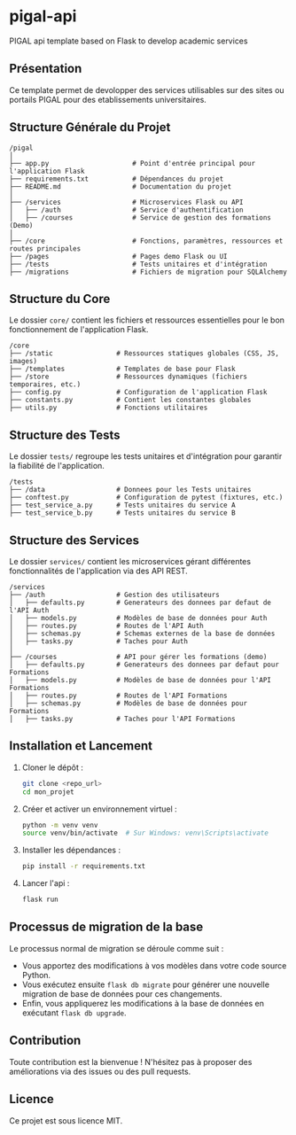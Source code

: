 # pigal-api
PIGAL api template based on Flask to develop academic services

## Présentation
Ce template permet de devolopper des services utilisables sur des sites ou portails PIGAL pour des etablissements universitaires.


## Structure Générale du Projet
```
/pigal
│
├── app.py                     # Point d'entrée principal pour l'application Flask
├── requirements.txt           # Dépendances du projet
├── README.md                  # Documentation du projet
│
├── /services                  # Microservices Flask ou API
│   ├── /auth                  # Service d'authentification
│   ├── /courses               # Service de gestion des formations (Demo)
│
├── /core                      # Fonctions, paramètres, ressources et routes principales
├── /pages                     # Pages demo Flask ou UI
├── /tests                     # Tests unitaires et d'intégration
├── /migrations                # Fichiers de migration pour SQLAlchemy
```


## Structure du Core
Le dossier `core/` contient les fichiers et ressources essentielles pour le bon fonctionnement de l'application Flask.
```
/core
├── /static                # Ressources statiques globales (CSS, JS, images)
├── /templates             # Templates de base pour Flask
├── /store                 # Ressources dynamiques (fichiers temporaires, etc.)
├── config.py              # Configuration de l'application Flask
├── constants.py           # Contient les constantes globales
├── utils.py               # Fonctions utilitaires
```

## Structure des Tests
Le dossier `tests/` regroupe les tests unitaires et d'intégration pour garantir la fiabilité de l'application.
```
/tests
├── /data                  # Donnees pour les Tests unitaires
├── conftest.py            # Configuration de pytest (fixtures, etc.)
├── test_service_a.py      # Tests unitaires du service A
├── test_service_b.py      # Tests unitaires du service B
```


## Structure des Services
Le dossier `services/` contient les microservices gérant différentes fonctionnalités de l'application via des API REST.
```
/services
├── /auth                  # Gestion des utilisateurs
│   ├── defaults.py        # Generateurs des donnees par defaut de l'API Auth
│   ├── models.py          # Modèles de base de données pour Auth
│   ├── routes.py          # Routes de l'API Auth
│   ├── schemas.py         # Schemas externes de la base de données
│   ├── tasks.py           # Taches pour Auth
│
├── /courses               # API pour gérer les formations (demo)
│   ├── defaults.py        # Generateurs des donnees par defaut pour Formations
│   ├── models.py          # Modèles de base de données pour l'API Formations
│   ├── routes.py          # Routes de l'API Formations
│   ├── schemas.py         # Modèles de base de données pour Formations
│   ├── tasks.py           # Taches pour l'API Formations
```


## Installation et Lancement
1. Cloner le dépôt :
   ```bash
   git clone <repo_url>
   cd mon_projet
   ```
2. Créer et activer un environnement virtuel :
   ```bash
   python -m venv venv
   source venv/bin/activate  # Sur Windows: venv\Scripts\activate
   ```
3. Installer les dépendances :
   ```bash
   pip install -r requirements.txt
   ```
4. Lancer l'api :
   ```bash
   flask run
   ```


## Processus de migration de la base
Le processus normal de migration se déroule comme suit :

- Vous apportez des modifications à vos modèles dans votre code source Python.
- Vous exécutez ensuite `flask db migrate` pour générer une nouvelle migration de base de données pour ces changements.
- Enfin, vous appliquerez les modifications à la base de données en exécutant `flask db upgrade`.


## Contribution
Toute contribution est la bienvenue ! N'hésitez pas à proposer des améliorations via des issues ou des pull requests.

## Licence
Ce projet est sous licence MIT.

